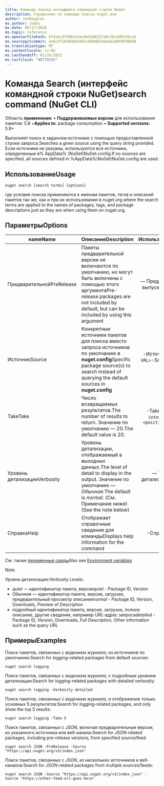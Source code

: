 ```yaml
---
title: Команда поиска интерфейса командной строки NuGet
description: Справочник по команде поиска nuget.exe
author: JonDouglas
ms.author: jodou
ms.date: 08/17/2020
ms.topic: reference
ms.openlocfilehash: 6f4adcdf3981e5ec0e5e88337a8c3bcdd9158ca3
ms.sourcegitcommit: ee6c3f203648a5561c809db54ebeb1d0f0598b68
ms.translationtype: MT
ms.contentlocale: ru-RU
ms.lasthandoff: 01/26/2021
ms.locfileid: "98779155"
---
```

# <a name="search-command-nuget-cli"></a><span data-ttu-id="2e219-103">Команда Search (интерфейс командной строки NuGet)</span><span class="sxs-lookup"><span data-stu-id="2e219-103">search command (NuGet CLI)</span></span>

<span data-ttu-id="2e219-104">Область **применения:** &bullet; **Поддерживаемые версии** для использования пакетов: 5.8 +</span><span class="sxs-lookup"><span data-stu-id="2e219-104">**Applies to:** package consumption &bullet; **Supported versions:** 5.8+</span></span>

<span data-ttu-id="2e219-105">Выполняет поиск в заданном источнике с помощью предоставленной строки запроса.</span><span class="sxs-lookup"><span data-stu-id="2e219-105">Searches a given source using the query string provided.</span></span> <span data-ttu-id="2e219-106">Если источники не указаны, используются все источники, определенные в% AppData% \NuGet\NuGet.config.</span><span class="sxs-lookup"><span data-stu-id="2e219-106">If no sources are specified, all sources defined in %AppData%\NuGet\NuGet.config are used.</span></span>

## <a name="usage"></a><span data-ttu-id="2e219-107">Использование</span><span class="sxs-lookup"><span data-stu-id="2e219-107">Usage</span></span>

```cli
nuget search [search terms] [options]
```

<span data-ttu-id="2e219-108">где условия поиска применяются к именам пакетов, тегов и описаний пакетов так же, как и при их использовании в nuget.org.</span><span class="sxs-lookup"><span data-stu-id="2e219-108">where the search terms are applied to the names of packages, tags, and package descriptions just as they are when using them on nuget.org.</span></span>

## <a name="options"></a><span data-ttu-id="2e219-109">Параметры</span><span class="sxs-lookup"><span data-stu-id="2e219-109">Options</span></span>

| <span data-ttu-id="2e219-110">name</span><span class="sxs-lookup"><span data-stu-id="2e219-110">Name</span></span> | <span data-ttu-id="2e219-111">Описание</span><span class="sxs-lookup"><span data-stu-id="2e219-111">Description</span></span> | <span data-ttu-id="2e219-112">Использование</span><span class="sxs-lookup"><span data-stu-id="2e219-112">Usage</span></span> |
| ---  |     ---     |  :-:  |
| <span data-ttu-id="2e219-113">Предварительной</span><span class="sxs-lookup"><span data-stu-id="2e219-113">PreRelease</span></span> | <span data-ttu-id="2e219-114">Пакеты предварительной версии не включаются по умолчанию, но могут быть включены с помощью этого аргумента</span><span class="sxs-lookup"><span data-stu-id="2e219-114">Pre-release packages are not included by default, but can be included by using this argument</span></span> | <span data-ttu-id="2e219-115">— Предварительный выпуск</span><span class="sxs-lookup"><span data-stu-id="2e219-115">-PreRelease</span></span> |
| <span data-ttu-id="2e219-116">Источник</span><span class="sxs-lookup"><span data-stu-id="2e219-116">Source</span></span> | <span data-ttu-id="2e219-117">Конкретные источники пакетов для поиска вместо запроса источников по умолчанию в __nuget.config__</span><span class="sxs-lookup"><span data-stu-id="2e219-117">Specific package source(s) to search instead of querying the default sources in __nuget.config__</span></span> | <span data-ttu-id="2e219-118">-Источник `<Source URL>`</span><span class="sxs-lookup"><span data-stu-id="2e219-118">-Source `<Source URL>`</span></span>|
| <span data-ttu-id="2e219-119">Take</span><span class="sxs-lookup"><span data-stu-id="2e219-119">Take</span></span> | <span data-ttu-id="2e219-120">Число возвращаемых результатов.</span><span class="sxs-lookup"><span data-stu-id="2e219-120">The number of results to return.</span></span> <span data-ttu-id="2e219-121">Значение по умолчанию — 20.</span><span class="sxs-lookup"><span data-stu-id="2e219-121">The default value is 20.</span></span> | <span data-ttu-id="2e219-122">-Take `<positive integer>`</span><span class="sxs-lookup"><span data-stu-id="2e219-122">-Take `<positive integer>`</span></span> |
| <span data-ttu-id="2e219-123">Уровень детализации</span><span class="sxs-lookup"><span data-stu-id="2e219-123">Verbosity</span></span> | <span data-ttu-id="2e219-124">Уровень детализации, отображаемый в выходных данных.</span><span class="sxs-lookup"><span data-stu-id="2e219-124">The level of detail to display in the output.</span></span> <span data-ttu-id="2e219-125">Значение по умолчанию — _Обычная_.</span><span class="sxs-lookup"><span data-stu-id="2e219-125">The default is _normal_.</span></span> <span data-ttu-id="2e219-126">(См. Примечание ниже)</span><span class="sxs-lookup"><span data-stu-id="2e219-126">(See the note below)</span></span>  | <span data-ttu-id="2e219-127">— Уровень детализации `<quiet|normal|detailed>`</span><span class="sxs-lookup"><span data-stu-id="2e219-127">-Verbosity `<quiet|normal|detailed>`</span></span> |
| <span data-ttu-id="2e219-128">Справка</span><span class="sxs-lookup"><span data-stu-id="2e219-128">Help</span></span> | <span data-ttu-id="2e219-129">Отображает справочные сведения для команды</span><span class="sxs-lookup"><span data-stu-id="2e219-129">Displays help information for the command</span></span> | <span data-ttu-id="2e219-130">-Справка</span><span class="sxs-lookup"><span data-stu-id="2e219-130">-Help</span></span> |

<span data-ttu-id="2e219-131">См. также [переменные среды](cli-ref-environment-variables.md)</span><span class="sxs-lookup"><span data-stu-id="2e219-131">Also see [Environment variables](cli-ref-environment-variables.md)</span></span>

> [!NOTE] 
> <span data-ttu-id="2e219-132">Уровни детализации:</span><span class="sxs-lookup"><span data-stu-id="2e219-132">Verbosity Levels:</span></span>
> * <span data-ttu-id="2e219-133">_quiet_ — идентификатор пакета, версия</span><span class="sxs-lookup"><span data-stu-id="2e219-133">_quiet_ - Package ID, Version</span></span>
> * <span data-ttu-id="2e219-134">_Обычная_ — идентификатор пакета, версия, загрузки, предварительный просмотр описания</span><span class="sxs-lookup"><span data-stu-id="2e219-134">_normal_ - Package ID, Version, Downloads, Preview of Description</span></span>
> * <span data-ttu-id="2e219-135">_подробный_ идентификатор пакета, версия, загрузки, полное описание, другие сведения, например URL-адрес запроса</span><span class="sxs-lookup"><span data-stu-id="2e219-135">_detailed_ - Package ID, Version, Downloads, Full Description, Other information such as the query URL</span></span>

## <a name="examples"></a><span data-ttu-id="2e219-136">Примеры</span><span class="sxs-lookup"><span data-stu-id="2e219-136">Examples</span></span>

<span data-ttu-id="2e219-137">Поиск пакетов, связанных с *ведением журнала*, из источников по умолчанию:</span><span class="sxs-lookup"><span data-stu-id="2e219-137">Search for *logging*-related packages from default sources:</span></span>
```
nuget search logging
```
<span data-ttu-id="2e219-138">Поиск пакетов, связанных с *ведением журнала*, с подробным уровнем детализации:</span><span class="sxs-lookup"><span data-stu-id="2e219-138">Search for *logging*-related packages with detailed verbosity:</span></span>
```
nuget search logging -Verbosity detailed
```
<span data-ttu-id="2e219-139">Поиск пакетов, связанных с *ведением журнала*, и отображение только основных 5 результатов:</span><span class="sxs-lookup"><span data-stu-id="2e219-139">Search for *logging*-related packages, and only show the top 5 results:</span></span>
```
nuget search logging -Take 5
```
<span data-ttu-id="2e219-140">Поиск пакетов, связанных с *JSON*, включая предварительные версии, из указанного источника или веб-канала:</span><span class="sxs-lookup"><span data-stu-id="2e219-140">Search for *JSON*-related packages, including pre-release versions, from specified source/feed:</span></span>
```
nuget search JSON -PreRelease -Source "https://api.nuget.org/v3/index.json"
```
<span data-ttu-id="2e219-141">Поиск пакетов, связанных с *JSON*, из нескольких источников и веб-каналов:</span><span class="sxs-lookup"><span data-stu-id="2e219-141">Search for *JSON*-related packages from multiple sources/feeds:</span></span>
```
nuget search JSON -Source "https://api.nuget.org/v3/index.json" -Source "https://other-feed-url-goes-here"
```
